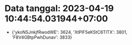 # Data tanggal: 2023-04-19 10:44:54.031944+07:00

* {'ykoNSJnkjfRwodWE': 3624, 'XtPlF5eKStC6TlTX': 3801, 'F8V4GBtpPwhDunav': 3833}
